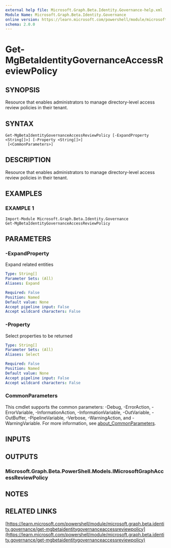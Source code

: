 ```yaml
---
external help file: Microsoft.Graph.Beta.Identity.Governance-help.xml
Module Name: Microsoft.Graph.Beta.Identity.Governance
online version: https://learn.microsoft.com/powershell/module/microsoft.graph.beta.identity.governance/get-mgbetaidentitygovernanceaccessreviewpolicy
schema: 2.0.0
---
```


# Get-MgBetaIdentityGovernanceAccessReviewPolicy

## SYNOPSIS
Resource that enables administrators to manage directory-level access review policies in their tenant.

## SYNTAX

```
Get-MgBetaIdentityGovernanceAccessReviewPolicy [-ExpandProperty <String[]>] [-Property <String[]>]
 [<CommonParameters>]
```

## DESCRIPTION
Resource that enables administrators to manage directory-level access review policies in their tenant.

## EXAMPLES

### EXAMPLE 1
```
Import-Module Microsoft.Graph.Beta.Identity.Governance
Get-MgBetaIdentityGovernanceAccessReviewPolicy
```

## PARAMETERS

### -ExpandProperty
Expand related entities

```yaml
Type: String[]
Parameter Sets: (All)
Aliases: Expand

Required: False
Position: Named
Default value: None
Accept pipeline input: False
Accept wildcard characters: False
```

### -Property
Select properties to be returned

```yaml
Type: String[]
Parameter Sets: (All)
Aliases: Select

Required: False
Position: Named
Default value: None
Accept pipeline input: False
Accept wildcard characters: False
```

### CommonParameters
This cmdlet supports the common parameters: -Debug, -ErrorAction, -ErrorVariable, -InformationAction, -InformationVariable, -OutVariable, -OutBuffer, -PipelineVariable, -Verbose, -WarningAction, and -WarningVariable. For more information, see [about_CommonParameters](http://go.microsoft.com/fwlink/?LinkID=113216).

## INPUTS

## OUTPUTS

### Microsoft.Graph.Beta.PowerShell.Models.IMicrosoftGraphAccessReviewPolicy
## NOTES

## RELATED LINKS

[https://learn.microsoft.com/powershell/module/microsoft.graph.beta.identity.governance/get-mgbetaidentitygovernanceaccessreviewpolicy](https://learn.microsoft.com/powershell/module/microsoft.graph.beta.identity.governance/get-mgbetaidentitygovernanceaccessreviewpolicy)


